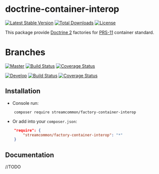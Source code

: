 # doctrine-container-interop
[![Latest Stable Version](https://poser.pugx.org/streamcommon/doctrine-container-interop/v/stable)](https://packagist.org/packages/streamcommon/doctrine-container-interop)
[![Total Downloads](https://poser.pugx.org/streamcommon/doctrine-container-interop/downloads)](https://packagist.org/packages/streamcommon/doctrine-container-interop)
[![License](https://poser.pugx.org/streamcommon/doctrine-container-interop/license)](./LICENSE)

This package provide [Doctrine 2](https://github.com/doctrine) factories for [PRS-11](https://github.com/php-fig/fig-standards/blob/master/accepted/PSR-11-container.md) container standard.

# Branches
[![Master][Master branch image]][Master branch] [![Build Status][Master image]][Master] [![Coverage Status][Master coverage image]][Master coverage]

[![Develop][Develop branch image]][Develop branch] [![Build Status][Develop image]][Develop] [![Coverage Status][Develop coverage image]][Develop coverage]

## Installation
* Console run:
```console
    composer require streamcommon/factory-container-interop
```
* Or add into your `composer.json`:
```json
    "require": {
        "streamcommon/factory-container-interop": "*"
    }
```
## Documentation
//TODO

[Master branch]: https://github.com/streamcommon/doctrine-container-interop/tree/master
[Master branch image]: https://img.shields.io/badge/branch-master-blue.svg
[Develop branch]: https://github.com/streamcommon/doctrine-container-interop/tree/develop
[Develop branch image]: https://img.shields.io/badge/branch-develop-blue.svg
[Master image]: https://travis-ci.org/streamcommon/doctrine-container-interop.svg?branch=master
[Master]: https://travis-ci.org/streamcommon/doctrine-container-interop
[Master coverage image]: https://coveralls.io/repos/github/streamcommon/doctrine-container-interop/badge.svg?branch=master
[Master coverage]: https://coveralls.io/github/streamcommon/doctrine-container-interop?branch=master
[Develop image]: https://travis-ci.org/streamcommon/doctrine-container-interop.svg?branch=develop
[Develop]: https://travis-ci.org/streamcommon/doctrine-container-interop
[Develop coverage image]: https://coveralls.io/repos/github/streamcommon/doctrine-container-interop/badge.svg?branch=develop
[Develop coverage]: https://coveralls.io/github/streamcommon/doctrine-container-interop?branch=develop